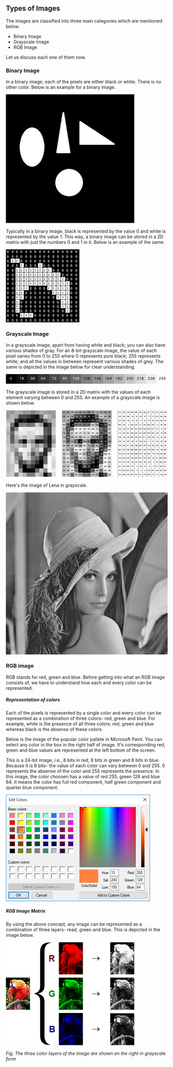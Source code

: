 ## Types of Images

The images are classified into three main categories which are mentioned below.
- Binary Image
- Grayscale Image
- RGB Image

Let us discuss each one of them now.

### Binary Image

In a binary image, each of the pixels are either black or white. There is no other color. Below is an example for a binary image.

![ColorImage](/Images/binary_image.jpg)

Typically in a binary image, black is represented by the value 0 and white is represented by the value 1. This way, a binary image can be stored in a 2D matrix with just the numbers 0 and 1 in it. Below is an example of the same.

![ColorImage](/Images/binary_image.gif)

### Grayscale Image

In a grayscale image, apart from having white and black; you can also have various shades of gray. For an 8-bit grayscale image, the value of each pixel varies from 0 to 255 where 0 represents pure black; 255 represents white; and all the values in between represent various shades of grey. The same is depicted in the image below for clear understanding.

![ColorImage](/Images/grayscale_image.jpg)

The grayscale image is stored in a 2D matrix with the values of each element varying between 0 and 255. An example of a grayscale image is shown below.

![ColorImage](/Images/gray_values.png)

Here's the image of Lena in grayscale.

![ColorImage](/Images/lena_gray.bmp)

### RGB image

RGB stands for red, green and blue. Before getting into what an RGB image consists of, we have to understand how each and every color can be represented. 

##### Representation of colors

Each of the pixels is represented by a single color and every color can be represented as a combination of three colors- red, green and blue. For example, white is the presence of all three colors: red, green and blue whereas black is the absense of these colors. 

Below is the image of the popular color pallete in Microsoft Paint. You can select any color in the box in the right half of image. It's corresponding red, green and blue values are represented at the left bottom of the screen. 

This is a 24-bit image, i.e., 8 bits in red, 8 bits in green and 8 bits in blue. Because it is 8 bits- the value of each color can vary between 0 and 255. 0 represents the absense of the color and 255 represents the presence. In this image, the color choosen has a value of red 255, green 128 and blue 64. It means the color has full red component, half green component and quarter blue component.

![ColorImage](/Images/color_pal.png)

##### RGB Image Matrix

By using the above concept, any image can be represented as a combination of three layers- read, green and blue. This is depicted in the image below.

![ColorImage](/Images/rgb_example.png)

*Fig. The three color layers of the image are shown on the right in grayscale form*